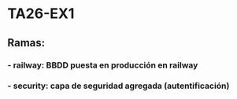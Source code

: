 # TA26-EX1

## Ramas:
### - railway: BBDD puesta en producción en railway
### - security: capa de seguridad agregada (autentificación)
